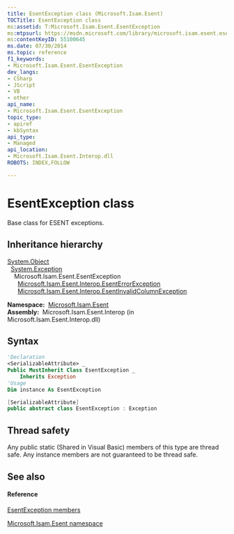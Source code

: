 ```yaml
---
title: EsentException class (Microsoft.Isam.Esent)
TOCTitle: EsentException class
ms:assetid: T:Microsoft.Isam.Esent.EsentException
ms:mtpsurl: https://msdn.microsoft.com/library/microsoft.isam.esent.esentexception(v=EXCHG.10)
ms:contentKeyID: 55100645
ms.date: 07/30/2014
ms.topic: reference
f1_keywords:
- Microsoft.Isam.Esent.EsentException
dev_langs:
- CSharp
- JScript
- VB
- other
api_name: 
- Microsoft.Isam.Esent.EsentException
topic_type: 
- apiref
- kbSyntax
api_type: 
- Managed
api_location: 
- Microsoft.Isam.Esent.Interop.dll
ROBOTS: INDEX,FOLLOW

---
```


# EsentException class

Base class for ESENT exceptions.

## Inheritance hierarchy

[System.Object](/dotnet/api/system.object)  
  [System.Exception](/dotnet/api/system.exception)  
    Microsoft.Isam.Esent.EsentException  
      [Microsoft.Isam.Esent.Interop.EsentErrorException](./esenterrorexception-class.md)  
      [Microsoft.Isam.Esent.Interop.EsentInvalidColumnException](./esentinvalidcolumnexception-class.md)  

**Namespace:**  [Microsoft.Isam.Esent](./microsoft.isam.esent-namespace.md)  
**Assembly:**  Microsoft.Isam.Esent.Interop (in Microsoft.Isam.Esent.Interop.dll)

## Syntax

``` vb
'Declaration
<SerializableAttribute> _
Public MustInherit Class EsentException _
    Inherits Exception
'Usage
Dim instance As EsentException
```

``` csharp
[SerializableAttribute]
public abstract class EsentException : Exception
```

## Thread safety

Any public static (Shared in Visual Basic) members of this type are thread safe. Any instance members are not guaranteed to be thread safe.

## See also

#### Reference

[EsentException members](./esentexception-members.md)

[Microsoft.Isam.Esent namespace](./microsoft.isam.esent-namespace.md)